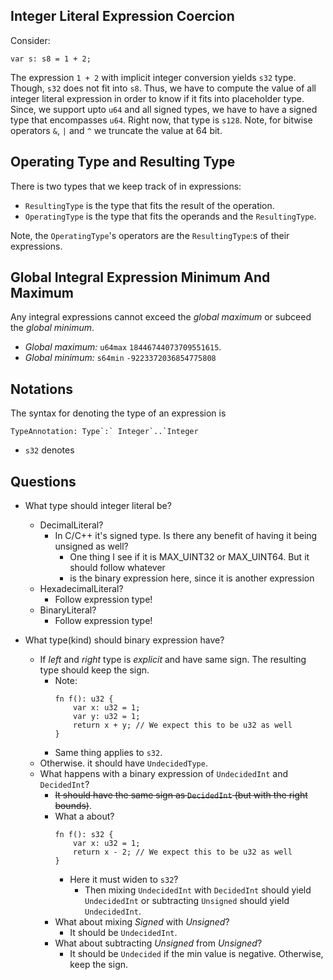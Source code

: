 ## Integer Literal Expression Coercion

Consider:
```
var s: s8 = 1 + 2;
```

The expression `1 + 2` with implicit integer conversion yields `s32` type. Though, `s32` does
not fit into `s8`. Thus, we have to compute the value of all integer literal
expression in order to know if it fits into placeholder type. Since, we support upto
`u64` and all signed types, we have to have a signed type that encompasses `u64`.
Right now, that type is `s128`. Note, for bitwise operators `&`, `|` and `^` we truncate the value at 64 bit.

## Operating Type and Resulting Type
There is two types that we keep track of in expressions:

* `ResultingType` is the type that fits the result of the operation.
* `OperatingType` is the type that fits the operands and the `ResultingType`.

Note, the `OperatingType`'s operators are the `ResultingType`:s of their expressions.

## Global Integral Expression Minimum And Maximum
Any integral expressions cannot exceed the *global maximum* or subceed the *global minimum*.

* *Global maximum:* `u64max` `18446744073709551615`.
* *Global minimum:* `s64min` `-9223372036854775808`

## Notations

The syntax for denoting the type of an expression is
```bnf
TypeAnnotation: Type`:` Integer`..`Integer
```
* `s32` denotes 

## Questions

* What type should integer literal be?
  * DecimalLiteral?
    * In C/C++ it's signed type. Is there any benefit of having it being unsigned as well?
      * One thing I see if it is MAX_UINT32 or MAX_UINT64. But it should follow whatever 
      * is the binary expression here, since it is another expression
  * HexadecimalLiteral?
      * Follow expression type!
  * BinaryLiteral?
      * Follow expression type!

* What type(kind) should binary expression have?
  * If *left* and *right* type is *explicit* and have same sign. The resulting type should keep the sign.
    * Note: 
      ```ho
      fn f(): u32 {
          var x: u32 = 1;
          var y: u32 = 1;
          return x + y; // We expect this to be u32 as well
      }
      ```
    * Same thing applies to `s32`.
  * Otherwise. it should have `UndecidedType`.
  * What happens with a binary expression of `UndecidedInt` and `DecidedInt`?
    * ~~It should have the same sign as `DecidedInt` (but with the right bounds)~~.
    * What a about?
      ```ho
      fn f(): s32 {
          var x: u32 = 1;
          return x - 2; // We expect this to be u32 as well
      }
      ```
      * Here it must widen to `s32`?
        * Then mixing `UndecidedInt` with `DecidedInt` should yield `UndecidedInt` or subtracting `Unsigned` should yield `UndecidedInt`.
    * What about mixing *Signed* with *Unsigned*?
      * It should be `UndecidedInt`.
    * What about subtracting *Unsigned* from *Unsigned*?
      * It should be `Undecided` if the min value is negative. Otherwise, keep the sign.
    